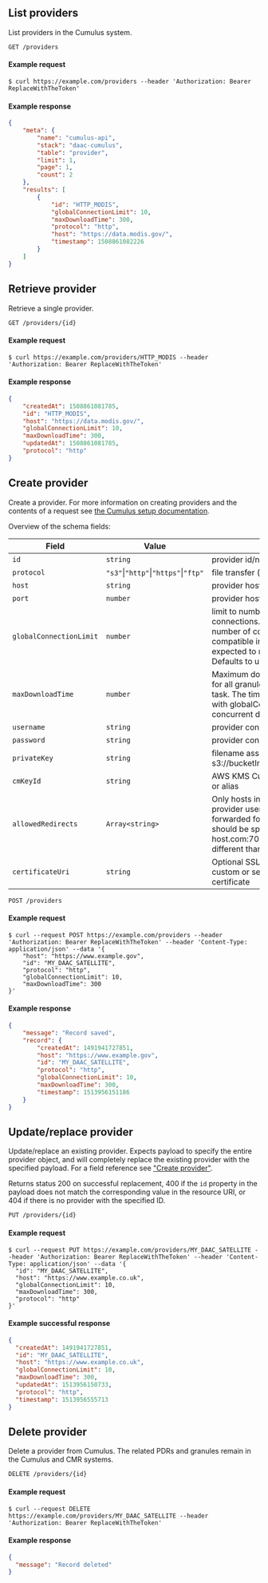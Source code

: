 ## List providers

List providers in the Cumulus system.

```endpoint
GET /providers
```

#### Example request

```curl
$ curl https://example.com/providers --header 'Authorization: Bearer ReplaceWithTheToken'
```

#### Example response

```json
{
    "meta": {
        "name": "cumulus-api",
        "stack": "daac-cumulus",
        "table": "provider",
        "limit": 1,
        "page": 1,
        "count": 2
    },
    "results": [
        {
            "id": "HTTP_MODIS",
            "globalConnectionLimit": 10,
            "maxDownloadTime": 300,
            "protocol": "http",
            "host": "https://data.modis.gov/",
            "timestamp": 1508861082226
        }
    ]
}
```

## Retrieve provider

Retrieve a single provider.

```endpoint
GET /providers/{id}
```

#### Example request

```curl
$ curl https://example.com/providers/HTTP_MODIS --header 'Authorization: Bearer ReplaceWithTheToken'
```

#### Example response

```json
{
    "createdAt": 1508861081785,
    "id": "HTTP_MODIS",
    "host": "https://data.modis.gov/",
    "globalConnectionLimit": 10,
    "maxDownloadTime": 300,
    "updatedAt": 1508861081785,
    "protocol": "http"
}
```

## Create provider

Create a provider. For more information on creating providers and the contents of a request see [the Cumulus setup documentation](https://nasa.github.io/cumulus/docs/data-cookbooks/setup#providers).

Overview of the schema fields:

| Field | Value | Description |
| --- | --- | --- |
| `id` | `string` | provider id/name |
| `protocol` | `"s3"`&vert;`"http"`&vert;`"https"`&vert;`"ftp"` | file transfer (sync) protocol |
| `host` | `string` | provider host endpoint |
| `port` | `number` | provider host port |
| `globalConnectionLimit` | `number` | limit to number of concurrent connections. This is the maximum number of connections Cumulus compatible ingest lambdas are expected to make to a provider. Defaults to unlimited |
| `maxDownloadTime` | `number` | Maximum download time in seconds for all granule files on a sync granule task. The timeout is used together with globalConnectionLimit to limit concurrent downloads. |
| `username` | `string` | provider connection username |
| `password` | `string` | provider connection password |
| `privateKey` | `string` | filename assumed to be in s3://bucketInternal/stackName/crypto |
| `cmKeyId` | `string` | AWS KMS Customer Master Key arn or alias |
| `allowedRedirects` | `Array<string>` | Only hosts in this list will have the provider username/password forwarded for authentication. Entries should be specified as host.com or host.com:7000 if redirect port is different than the provider port. |
| `certificateUri` | `string` | Optional SSL Certificate S3 URI for custom or self-signed SSL (TLS) certificate |

```endpoint
POST /providers
```

#### Example request

```curl
$ curl --request POST https://example.com/providers --header 'Authorization: Bearer ReplaceWithTheToken' --header 'Content-Type: application/json' --data '{
    "host": "https://www.example.gov",
    "id": "MY_DAAC_SATELLITE",
    "protocol": "http",
    "globalConnectionLimit": 10,
    "maxDownloadTime": 300
}'
```

#### Example response

```json
{
    "message": "Record saved",
    "record": {
        "createdAt": 1491941727851,
        "host": "https://www.example.gov",
        "id": "MY_DAAC_SATELLITE",
        "protocol": "http",
        "globalConnectionLimit": 10,
        "maxDownloadTime": 300,
        "timestamp": 1513956151186
    }
}
```

## Update/replace provider

Update/replace an existing provider. Expects payload to specify the entire
provider object, and will completely replace the existing provider with the
specified payload. For a field reference see
["Create provider"](#create-provider).

Returns status 200 on successful replacement, 400 if the `id` property in the
payload does not match the corresponding value in the resource URI, or 404 if
there is no provider with the specified ID.

```endpoint
PUT /providers/{id}
```

#### Example request

```curl
$ curl --request PUT https://example.com/providers/MY_DAAC_SATELLITE --header 'Authorization: Bearer ReplaceWithTheToken' --header 'Content-Type: application/json' --data '{
  "id": "MY_DAAC_SATELLITE",
  "host": "https://www.example.co.uk",
  "globalConnectionLimit": 10,
  "maxDownloadTime": 300,
  "protocol": "http"
}'
```

#### Example successful response

```json
{
  "createdAt": 1491941727851,
  "id": "MY_DAAC_SATELLITE",
  "host": "https://www.example.co.uk",
  "globalConnectionLimit": 10,
  "maxDownloadTime": 300,
  "updatedAt": 1513956150733,
  "protocol": "http",
  "timestamp": 1513956555713
}
```

## Delete provider

Delete a provider from Cumulus. The related PDRs and granules remain in the Cumulus and CMR systems.

```endpoint
DELETE /providers/{id}
```

#### Example request

```curl
$ curl --request DELETE https://example.com/providers/MY_DAAC_SATELLITE --header 'Authorization: Bearer ReplaceWithTheToken'

```

#### Example response

```json
{
  "message": "Record deleted"
}
```
